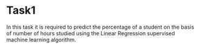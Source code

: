 # Task1
In this task it is required to predict the percentage of a student on the basis of number of hours studied using the Linear Regression supervised machine learning algorithm.
